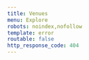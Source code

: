 ```yaml
---
title: Venues
menu: Explore
robots: noindex,nofollow
template: error
routable: false
http_response_code: 404
---
```

